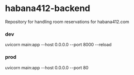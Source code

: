 # habana412-backend
Repository for handling room reservations for habana412.com

### dev
uvicorn main:app --host 0.0.0.0 --port 8000 --reload


### prod
uvicorn main:app --host 0.0.0.0 --port 80
